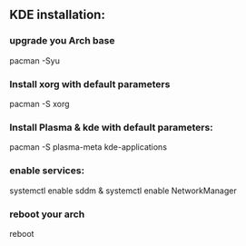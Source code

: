 ## KDE installation:

### upgrade you Arch base
pacman -Syu

### Install xorg with default parameters

pacman -S xorg

### Install Plasma & kde with default parameters:

pacman -S plasma-meta kde-applications

### enable services:

systemctl enable sddm & systemctl enable NetworkManager

### reboot your arch
reboot
